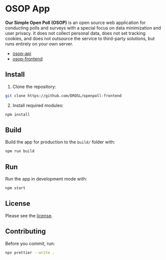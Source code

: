# OSOP App

**Our Simple Open Poll (OSOP)** is an open source web application for conducting polls and surveys with a special focus on data minimization and user privacy. It does not collect personal data, does not set tracking cookies, and does not outsource the service to third-party solutions, but runs entirely on your own server.

-   [osop-api](https://github.com/DROSL/openpoll-api)
-   [osop-frontend](https://github.com/DROSL/openpoll-api)

## Install

1. Clone the repository:

```sh
git clone https://github.com/DROSL/openpoll-frontend
```

2. Install required modules:

```sh
npm install
```

## Build

Build the app for production to the `build/` folder with:

```sh
npm run build
```

## Run

Run the app in development mode with:

```sh
npm start
```

## License

Please see the [license](/LICENSE).

## Contributing

Before you commit, run:

```sh
npx prettier --write .
```
